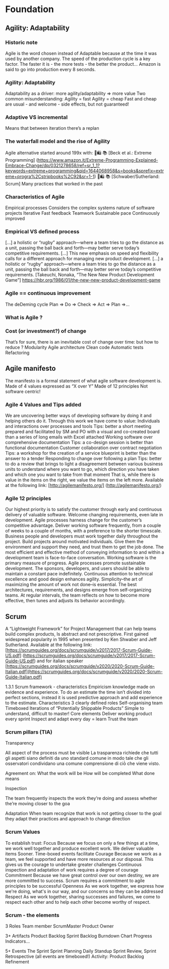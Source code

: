 
# Foundation
## Agility: Adaptability 
### Historic note 
Agile is the word chosen instead of Adaptable because at the time it was used by another company. The speed of the production cycle is a key factor. The faster it is - the more tests - the better the product… Amazon is said to go into production every 8 seconds.

### Agility: Adaptability
Adaptability as a driver: more agility/adaptability => more value
Two common misunderstanding:
Agility = fast
Agility = cheap
Fast and cheap are usual - and welcome - side effects, but not guaranteed!

### Adaptive VS incremental
Means that between iteration there’s a replan

### The waterfall model and the rise of Agility
Agile alternative started around 199x with:
🛒🛍 📚 [Beck et al.: Extreme Programming] (https://www.amazon.it/Extreme-Programming-Explained-Embrace-Change/dp/0321278658/ref=sr_1_1?keywords=extreme+programming&qid=1644068958&s=books&sprefix=extreme+progra%2Cstripbooks%2C92&sr=1-1)
🛒🛍 📚 [Schwaber/Sutherland: Scrum] 
Many practices that worked in the past

### Characteristics of Agile
Empirical processes
Considers the complex systems nature of software projects
Iterative
Fast feedback
Teamwork
Sustainable pace
Continuously improved


### Empirical VS defined process

[...] a holistic or “rugby” approach—where a team tries to go the distance as a unit, passing the ball back and forth—may better serve today’s competitive requirements. [...] ​​This new emphasis on speed and flexibility calls for a different approach for managing new product development. [...] a holistic or “rugby” approach—where a team tries to go the distance as a unit, passing the ball back and forth—may better serve today’s competitive requirements.
[Takeuchi, Nonaka, “The New New Product Development Game”] https://hbr.org/1986/01/the-new-new-product-development-game

### Agile == continuous improvement
The deDeming cycle
Plan => Do => Check => Act => Plan =>...

### What is Agile ?


### Cost (or investment?) of change
That’s for sure, there is an inevitable cost of change over time: but how to reduce ?
Modularity
Agile architecture
Clean code
Automatic tests
Refactoring

## Agile manifesto
The manifesto is a formal statement of what agile software development is.
Made of 4 values expressed as “X over Y”
Made of 12 principles
Not software centric!

### Agile 4 Values and Tips added
We are uncovering better ways of developing software by doing it and helping others do it.
Through this work we have come to value:
Individuals and interactions over processes and tools 
Tips: better a short meeting prepared and facilitated by SM and PO with a visual and co-created board than a series of long emails with Excel attached
Working software over comprehensive documentation
Tips: a co-design session is better than functional documentation
Customer collaboration over contract negotiation
Tips: a workshop for the creation of a service blueprint is better than the answer to a tender
Responding to change over following a plan
Tips: better to do a review that brings to light a disagreement between various business units to understand where you want to go, which direction you have taken and which one you want to take from that moment
That is, while there is value in the items on the right, we value the items on the left more.
Available at the following link: [http://agilemanifesto.org/] (http://agilemanifesto.org/)

### Agile 12 principles
Our highest priority is to satisfy the customer through early and continuous delivery of valuable software.
Welcome changing requirements, even late in development. Agile processes harness change for the customer’s competitive advantage.
Deliver working software frequently, from a couple of weeks to a couple of months, with a preference to the shorter timescale.
Business people and developers must work together daily throughout the project.
Build projects around motivated individuals. Give them the environment and support they need, and trust them to get the job done.
The most efficient and effective method of conveying information to and within a development team is face-to-face conversation.
Working software is the primary measure of progress.
Agile processes promote sustainable development. The sponsors, developers, and users should be able to maintain a constant pace indefinitely.
Continuous attention to technical excellence and good design enhances agility.
Simplicity–the art of maximizing the amount of work not done–is essential.
The best architectures, requirements, and designs emerge from self-organizing teams.
At regular intervals, the team reflects on how to become more effective, then tunes and adjusts its behavior accordingly.



## Scrum
A “Lightweight Framework” for Project Management that can help teams build complex products, Is abstract and not prescriptive.
First gained widespread popularity in 1995 when presented by Ken Shwaber and Jeff Sutherland. Available at the following link: [https://scrumguides.org/docs/scrumguide/v2017/2017-Scrum-Guide-US.pdf] (https://scrumguides.org/docs/scrumguide/v2017/2017-Scrum-Guide-US.pdf) and for italian speaker [https://scrumguides.org/docs/scrumguide/v2020/2020-Scrum-Guide-Italian.pdf](https://scrumguides.org/docs/scrumguide/v2020/2020-Scrum-Guide-Italian.pdf)

1.3.1 Scrum framework - characteristics
Empiricism 
knowledge made on evidence and experience.
To do an estimate the time isn’t divided into perfect sections, instead it is used predictive approach and add experience to the estimate.
Characteristics
3 clearly defined roles
Self-organising team
Timeboxed Iterations of “Potentially Shippable Products”
Simple to understand, difficult to master!
Core elements
Deliver working product every sprint
Inspect and adapt every day = learn
Trust the team
### Scrum pillars (TIA)

Transparency


All aspect of the process must be visible
La trasparenza richiede che tutti gli aspetti siano definiti da uno standard comune in
modo tale che gli osservatori condividano una comune comprensione di ciò̀ che viene visto.


Agreement on:
What the work will be
How will be completed
What done means



Inspection


The team frequently inspects the work they’re doing and assess whether the’re moving closer to the goa



Adaptation
When team recognize that work is not getting closer to the goal they adapt their practices and approach to change direction


### Scrum Values 
To establish trust:
Focus
Because we focus on only a few things at a time, we work well together and produce excellent work. We deliver valuable items Sooner. Time-boxed events facilitate
Courage
Because we work as a team, we feel supported and have more resources at our disposal. This gives us the courage to undertake greater challenges
Continuous inspection and adaptation of work requires a degree of courage
Commitment
Because we have great control over our own destiny, we are more committed to success. Scrum requires a commitment to agile principles to be successful
Openness
As we work together, we express how we're doing, what's in our way, and our concerns so they can be addressed
Respect
As we work together, sharing successes and failures, we come to respect each other and to help each other become worthy of respect.

### Scrum - the elements
3 Roles
Team member
ScrumMaster
Product Owner

3+ Artifacts
Product Backlog
Sprint Backlog
Burndown Chart
Progress Indicators…

5+ Events
The Sprint
Sprint Planning
Daily Standup
Sprint Review,
Sprint Retrospective (all events are timeboxed!)
Activity: Product Backlog Refinement
